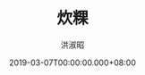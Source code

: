 ---
issue: 316
title: 炊粿
author: 洪淑昭
date: 2019-03-07T00:00:00.000+08:00
topic: 人物
difficulty: 2
wikidata: Q98095750
wikidata_link: https://www.wikidata.org/wiki/Q98095750
---